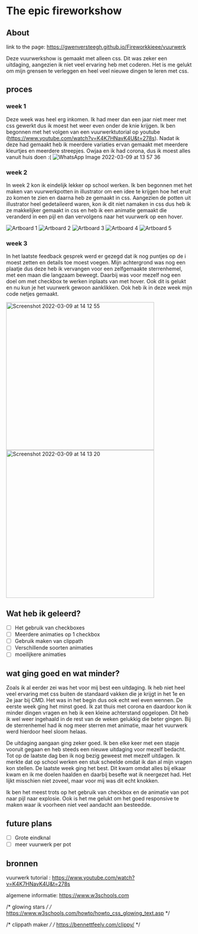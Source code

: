 # The epic fireworkshow

## About
link to the page: https://gwenversteegh.github.io/Fireworkkieee/vuurwerk

Deze vuurwerkshow is gemaakt met alleen css. Dit was zeker een uitdaging, aangezien ik niet veel ervaring heb met coderen. Het is me gelukt om mijn grensen te verleggen en heel veel nieuwe dingen te leren met css.

## proces

### week 1
Deze week was heel erg inkomen. Ik had meer dan een jaar niet meer met css gewerkt dus ik moest het weer even onder de knie krijgen. Ik ben begonnen met het volgen van een vuurwerktutorial op youtube (https://www.youtube.com/watch?v=K4K7HNavK4U&t=278s). Nadat ik deze had gemaakt heb ik meerdere variaties ervan gemaakt met meerdere kleurtjes en meerdere streepjes. Owjaa en ik had corona, dus ik moest alles vanuit huis doen :(
![WhatsApp Image 2022-03-09 at 13 57 36](https://user-images.githubusercontent.com/70900763/157447305-36bde7c9-5a04-4263-a08b-9b5fe7b3168f.jpeg)


### week 2
In week 2 kon ik eindelijk lekker op school werken. 
Ik ben begonnen met het maken van vuurwerkpotten in illustrator om een idee te krijgen hoe het eruit zo komen te zien en daarna heb ze gemaakt in css. Aangezien de potten uit illustrator heel gedetaileerd waren, kon ik dit niet namaken in css dus heb ik ze makkelijker gemaakt in css  en heb ik een animatie gemaakt die veranderd in een pijl en dan vervolgens naar het vuurwerk op een hover. 

![Artboard 1](https://user-images.githubusercontent.com/70900763/157446814-01f06cbc-6108-4d5d-862b-4872da54b80a.png) 
![Artboard 2](https://user-images.githubusercontent.com/70900763/157446779-762100fb-fe42-4a27-9de7-1bbeee20895c.png)
![Artboard 3](https://user-images.githubusercontent.com/70900763/157446967-9f5da6fa-e7e8-419b-9090-9b4e61889994.png)
![Artboard 4](https://user-images.githubusercontent.com/70900763/157446983-515ab384-e1c2-4c9f-97f8-65158df13e43.png)
![Artboard 5](https://user-images.githubusercontent.com/70900763/157447002-83aab7e4-b714-4023-bedf-1f1b90677373.png)

### week 3
In het laatste feedback gesprek werd er gezegd dat ik nog puntjes op de i moest zetten en details toe moest voegen. Mijn achtergrond was nog een plaatje dus deze heb ik vervangen voor een zelfgemaakte sterrenhemel, met een maan die langzaam beweegt. Daarbij was voor mezelf nog een doel om met checkbox te werken inplaats van met hover. Ook dit is gelukt en nu kun je het vuurwerk gewoon aanklikken. Ook heb ik in deze week mijn code netjes gemaakt.

<img width="400" alt="Screenshot 2022-03-09 at 14 12 55" src="https://user-images.githubusercontent.com/70900763/157448526-e9c3ab24-5443-4c7a-b3dc-40a8b1e634bd.png">
<img width="400" alt="Screenshot 2022-03-09 at 14 13 20" src="https://user-images.githubusercontent.com/70900763/157448588-3b9c1d2a-b8c7-460e-b6c0-a79ca704f8c2.png">

## Wat heb ik geleerd?
- [ ] Het gebruik van checkboxes
- [ ] Meerdere animaties op 1 checkbox
- [ ] Gebruik maken van clippath
- [ ] Verschillende soorten animaties
- [ ] moeilijkere animaties

## wat ging goed en wat minder?
Zoals ik al eerder zei was het voor mij best een uitdaging. Ik heb niet heel veel ervaring met css buiten de standaard vakken die je krijgt in het 1e en 2e jaar bij CMD. Het was in het begin dus ook echt wel even wennen. De eerste week ging het minst goed. Ik zat thuis met corona en daardoor kon ik minder dingen vragen en heb ik een kleine achterstand opgelopen. Dit heb ik wel weer ingehaald in de rest van de weken gelukkig die beter gingen. Bij de sterrenhemel had ik nog meer sterren met animatie, maar het vuurwerk werd hierdoor heel sloom helaas.

De uitdaging aangaan ging zeker goed. Ik ben elke keer met een stapje vooruit gegaan en heb steeds een nieuwe uitdaging voor mezelf bedacht. Tot op de laatste dag ben ik nog bezig geweest met mezelf uitdagen. Ik merkte dat op school werken een stuk scheelde omdat ik dan al mijn vragen kon stellen. De laatste week ging het best. Dit kwam omdat alles bij elkaar kwam en ik me doelen haalden en daarbij besefte wat ik neergezet had. Het lijkt misschien niet zoveel, maar voor mij was dit echt knokken. 

Ik ben het meest trots op het gebruik van checkbox en de animatie van pot naar pijl naar explosie. Ook is het me gelukt om het goed responsive te maken waar ik voorheen niet veel aandacht aan besteedde. 

## future plans
- [ ] Grote eindknal
- [ ] meer vuurwerk per pot

## bronnen
 vuurwerk tutorial : 
 https://www.youtube.com/watch?v=K4K7HNavK4U&t=278s 

algemene informatie: 
https://www.w3schools.com 

/* glowing stars */
/* https://www.w3schools.com/howto/howto_css_glowing_text.asp */

/* clippath maker */
/* https://bennettfeely.com/clippy/ */
